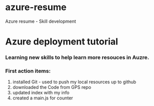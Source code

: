 # azure-resume
Azure resume - Skill development 

# Azure deployment tutorial

### Learning new skills to help learn more resouces in Auzre.


### First action items:
1. installed Git - used to push my local resources up to github
2. downloaded the Code from GPS repo
3. updated index with my info
4. created a main.js for counter
